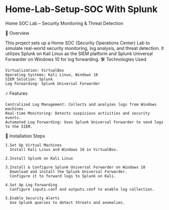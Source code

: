# Home-Lab-Setup-SOC With Splunk
Home SOC Lab – Security Monitoring & Threat Detection

📌 Overview

This project sets up a Home SOC (Security Operations Center) Lab to simulate real-world security monitoring, log analysis, and threat detection. It utilizes Splunk on Kali Linux as the SIEM platform and Splunk Universal Forwarder on Windows 10 for log forwarding.
🛠️ Technologies Used

    Virtualization: VirtualBox
    Operating Systems: Kali Linux, Windows 10
    SIEM Solution: Splunk
    Log Forwarding: Splunk Universal Forwarder
    
  ⚡ Features

    Centralized Log Management: Collects and analyzes logs from Windows machines.
    Real-time Monitoring: Detects suspicious activities and security events.
    Automated Log Forwarding: Uses Splunk Universal Forwarder to send logs to the SIEM.
    
  🚀 Installation Steps

    1.Set Up Virtual Machines
      Install Kali Linux and Windows 10 in VirtualBox.

    2.Install Splunk on Kali Linux

    3.Install & Configure Splunk Universal Forwarder on Windows 10
      Download and install the Splunk Universal Forwarder.
      Configure it to forward logs to Splunk on Kali.
       
    4.Set Up Log Forwarding
      Configure inputs.conf and outputs.conf to enable log collection.

    5.Enable Security Alerts
      Use Splunk queries to detect threats and anomalies.

      
  
